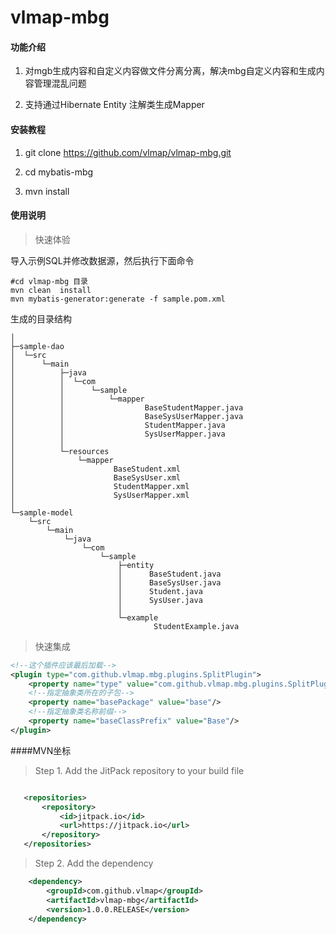 # vlmap-mbg

#### 功能介绍

  1. 对mgb生成内容和自定义内容做文件分离分离，解决mbg自定义内容和生成内容管理混乱问题
  
  2. 支持通过Hibernate Entity 注解类生成Mapper 

#### 安装教程

1. git clone https://github.com/vlmap/vlmap-mbg.git

2. cd mybatis-mbg

3. mvn install

 

#### 使用说明
>快速体验

导入示例SQL并修改数据源，然后执行下面命令

```
#cd vlmap-mbg 目录
mvn clean  install
mvn mybatis-generator:generate -f sample.pom.xml
```



生成的目录结构
```
│      
├─sample-dao
│  └─src
│      └─main
│          ├─java
│          │  └─com
│          │      └─sample
│          │          └─mapper
│          │                  BaseStudentMapper.java
│          │                  BaseSysUserMapper.java
│          │                  StudentMapper.java
│          │                  SysUserMapper.java
│          │                  
│          └─resources
│              └─mapper
│                      BaseStudent.xml
│                      BaseSysUser.xml
│                      StudentMapper.xml
│                      SysUserMapper.xml
│                      
└─sample-model
    └─src
        └─main
            └─java
                └─com
                    └─sample
                        ├─entity
                        │      BaseStudent.java
                        │      BaseSysUser.java
                        │      Student.java
                        │      SysUser.java
                        │      
                        └─example
                                StudentExample.java

```

>快速集成

```xml
<!--这个插件应该最后加载-->
<plugin type="com.github.vlmap.mbg.plugins.SplitPlugin">
    <property name="type" value="com.github.vlmap.mbg.plugins.SplitPlugin"/>
    <!--指定抽象类所在的子包-->
    <property name="basePackage" value="base"/>
    <!--指定抽象类名称前缀-->
    <property name="baseClassPrefix" value="Base"/>
</plugin>


```
####MVN坐标
>Step 1. Add the JitPack repository to your build file
 ```xml
 
    <repositories>
		<repository>
		    <id>jitpack.io</id>
		    <url>https://jitpack.io</url>
		</repository>
	</repositories>
```
>  Step 2. Add the dependency
```xml
    <dependency>
	    <groupId>com.github.vlmap</groupId>
	    <artifactId>vlmap-mbg</artifactId>
	    <version>1.0.0.RELEASE</version>
    </dependency>
```


